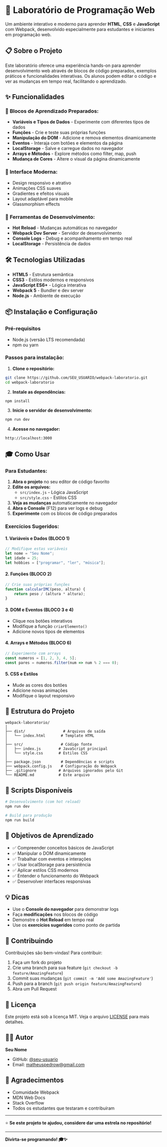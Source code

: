 # 🚀 Laboratório de Programação Web

Um ambiente interativo e moderno para aprender **HTML**, **CSS** e **JavaScript** com Webpack, desenvolvido especialmente para estudantes e iniciantes em programação web.

## 📋 Sobre o Projeto

Este laboratório oferece uma experiência hands-on para aprender desenvolvimento web através de blocos de código preparados, exemplos práticos e funcionalidades interativas. Os alunos podem editar o código e ver as mudanças em tempo real, facilitando o aprendizado.

## ✨ Funcionalidades

### 🎯 **Blocos de Aprendizado Preparados:**
- **Variáveis e Tipos de Dados** - Experimente com diferentes tipos de dados
- **Funções** - Crie e teste suas próprias funções
- **Manipulação do DOM** - Adicione e remova elementos dinamicamente
- **Eventos** - Interaja com botões e elementos da página
- **LocalStorage** - Salve e carregue dados no navegador
- **Arrays e Métodos** - Explore métodos como filter, map, push
- **Mudança de Cores** - Altere o visual da página dinamicamente

### 🎨 **Interface Moderna:**
- Design responsivo e atrativo
- Animações CSS suaves
- Gradientes e efeitos visuais
- Layout adaptável para mobile
- Glassmorphism effects

### 🔧 **Ferramentas de Desenvolvimento:**
- **Hot Reload** - Mudanças automáticas no navegador
- **Webpack Dev Server** - Servidor de desenvolvimento
- **Console Logs** - Debug e acompanhamento em tempo real
- **LocalStorage** - Persistência de dados

## 🛠️ Tecnologias Utilizadas

- **HTML5** - Estrutura semântica
- **CSS3** - Estilos modernos e responsivos
- **JavaScript ES6+** - Lógica interativa
- **Webpack 5** - Bundler e dev server
- **Node.js** - Ambiente de execução

## 📦 Instalação e Configuração

### Pré-requisitos
- Node.js (versão LTS recomendada)
- npm ou yarn

### Passos para instalação:

1. **Clone o repositório:**
```bash
git clone https://github.com/SEU_USUARIO/webpack-laboratorio.git
cd webpack-laboratorio
```

2. **Instale as dependências:**
```bash
npm install
```

3. **Inicie o servidor de desenvolvimento:**
```bash
npm run dev
```

4. **Acesse no navegador:**
```
http://localhost:3000
```

## 🎓 Como Usar

### Para Estudantes:

1. **Abra o projeto** no seu editor de código favorito
2. **Edite os arquivos:**
   - `src/index.js` - Lógica JavaScript
   - `src/style.css` - Estilos CSS
3. **Veja as mudanças** automaticamente no navegador
4. **Abra o Console** (F12) para ver logs e debug
5. **Experimente** com os blocos de código preparados

### Exercícios Sugeridos:

#### 1. **Variáveis e Dados** (BLOCO 1)
```javascript
// Modifique estas variáveis
let nome = "Seu Nome";
let idade = 25;
let hobbies = ["programar", "ler", "música"];
```

#### 2. **Funções** (BLOCO 2)
```javascript
// Crie suas próprias funções
function calcularIMC(peso, altura) {
    return peso / (altura * altura);
}
```

#### 3. **DOM e Eventos** (BLOCO 3 e 4)
- Clique nos botões interativos
- Modifique a função `criarElemento()`
- Adicione novos tipos de elementos

#### 4. **Arrays e Métodos** (BLOCO 6)
```javascript
// Experimente com arrays
const numeros = [1, 2, 3, 4, 5];
const pares = numeros.filter(num => num % 2 === 0);
```

#### 5. **CSS e Estilos**
- Mude as cores dos botões
- Adicione novas animações
- Modifique o layout responsivo

## 📁 Estrutura do Projeto

```
webpack-laboratorio/
│
├── dist/                 # Arquivos de saída
│   └── index.html       # Template HTML
│
├── src/                 # Código fonte
│   ├── index.js        # JavaScript principal
│   └── style.css       # Estilos CSS
│
├── package.json         # Dependências e scripts
├── webpack.config.js    # Configuração do Webpack
├── .gitignore          # Arquivos ignorados pelo Git
└── README.md           # Este arquivo
```

## 🚀 Scripts Disponíveis

```bash
# Desenvolvimento (com hot reload)
npm run dev

# Build para produção
npm run build
```

## 🎯 Objetivos de Aprendizado

- ✅ Compreender conceitos básicos de JavaScript
- ✅ Manipular o DOM dinamicamente
- ✅ Trabalhar com eventos e interações
- ✅ Usar localStorage para persistência
- ✅ Aplicar estilos CSS modernos
- ✅ Entender o funcionamento do Webpack
- ✅ Desenvolver interfaces responsivas

## 💡 Dicas

- Use o **Console do navegador** para demonstrar logs
- Faça **modificações** nos blocos de código
- Demonstre o **Hot Reload** em tempo real
- Use os **exercícios sugeridos** como ponto de partida

## 🤝 Contribuindo

Contribuições são bem-vindas! Para contribuir:

1. Faça um fork do projeto
2. Crie uma branch para sua feature (`git checkout -b feature/AmazingFeature`)
3. Commit suas mudanças (`git commit -m 'Add some AmazingFeature'`)
4. Push para a branch (`git push origin feature/AmazingFeature`)
5. Abra um Pull Request

## 📝 Licença

Este projeto está sob a licença MIT. Veja o arquivo [LICENSE](LICENSE) para mais detalhes.

## 👨‍💻 Autor

**Seu Nome**
- GitHub: [@seu-usuario](https://github.com/matheuspedrow)
- Email: matheuspedrow@gmail.com

## 🙏 Agradecimentos

- Comunidade Webpack
- MDN Web Docs
- Stack Overflow
- Todos os estudantes que testaram e contribuíram

---

⭐ **Se este projeto te ajudou, considere dar uma estrela no repositório!**

---

**Divirta-se programando! 🎓✨** 